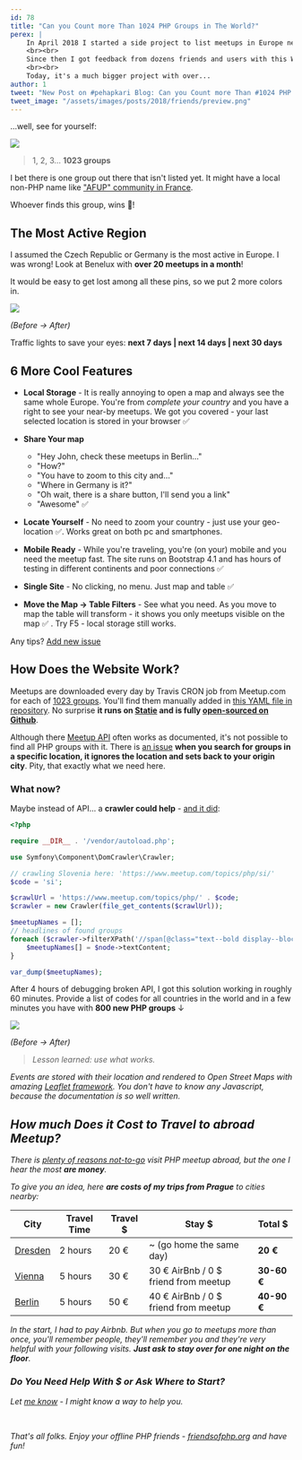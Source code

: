 ```yaml
---
id: 78
title: "Can you Count more Than 1024 PHP Groups in The World?"
perex: |
    In April 2018 I started a side project to list meetups in Europe near Prague. **PHP meetups are so much fun** and I didn't find any single-page with a map that would list them. In the start, this site had a small table, with 10 meetups a month, very *modern* black/white Times New Roman design and *advanced* human-manual updating.
    <br><br>
    Since then I got feedback from dozens friends and users with this WTFs and ideas - they helped me to add feature now and then, polish a design with emoji and Bootstrap, **automate everything and even crawl over 150 urls**. I bought [friendsofphp.org](https://friendsofphp.org) domain and the project became a standalone single page.
    <br><br>
    Today, it's a much bigger project with over...
author: 1
tweet: "New Post on #pehapkari Blog: Can you Count more Than #1024 PHP Groups in The World?      #php #meetupcom #travelling #phpfamily by @votrubaT"
tweet_image: "/assets/images/posts/2018/friends/preview.png"
---
```


...well, see for yourself:

<div class="text-center">
    <a href="https://friendsofphp.org/">
        <img src="/assets/images/posts/2018/friends/preview.png">
    </a>
</div>

<blockquote class="blockquote text-center">
    1, 2, 3... <strong>1023 groups</strong>
</blockquote>

I bet there is one group out there that isn't listed yet. It might have a local non-PHP name like ["AFUP" community in France](https://friendsofphp.org/groups/#france).

Whoever finds this group, wins 🍺!

## The Most Active Region

I assumed the Czech Republic or Germany is the most active in Europe. I was wrong! Look at Benelux with **over 20 meetups in a month**!

It would be easy to get lost among all these pins, so we put 2 more colors in.

<div class="text-center">
    <img src="/assets/images/posts/2018/friends/colors-before-after.png" class="img-thumbnail">
    <p>
        <em>(Before → After)</em>
    </p>
    <p>
        Traffic lights to save your eyes: 
        <strong>
            <span class="text-success">next 7 days</span> 
            | <span class="text-warning">next 14 days</span> 
            | <span class="text-danger">next 30 days</span>
        </strong>
    </p>
</div>

## 6 More Cool Features

- **Local Storage** - It is really annoying to open a map and always see the same whole Europe. You're from *complete your country* and you have a right to see your near-by meetups. We got you covered - your last selected location is stored in your browser ✅

- **Share Your map**
    - "Hey John, check these meetups in Berlin..."
    - "How?"
    - "You have to zoom to this city and..."
    - "Where in Germany is it?"
    - "Oh wait, there is a share button, I'll send you a link"
    - "Awesome" ✅

- **Locate Yourself** - No need to zoom your country - just use your geo-location ✅. Works great on both pc and smartphones.

- **Mobile Ready** - While you're traveling, you're (on your) mobile and you need the meetup fast. The site runs on Bootstrap 4.1 and has hours of testing in different continents and poor connections ✅

- **Single Site** - No clicking, no menu. Just map and table ✅

- **Move the Map → Table Filters** - See what you need. As you move to map the table will transform - it shows you only meetups visible on the map ✅ . Try F5 - local storage still works.

Any tips? [Add new issue](https://github.com/TomasVotruba/friendsofphp.org/issues/)

## How Does the Website Work?

Meetups are downloaded every day by Travis CRON job from Meetup.com for each of [1023 groups](https://friendsofphp.org/groups/). You'll find them manually added in [this YAML file in repository](https://github.com/TomasVotruba/friendsofphp.org/blob/master/source/_data/groups.yml). No surprise **it runs on [Statie](https://www.statie.org/) and is fully [open-sourced on Github](https://github.com/tomasvotruba/friendsofphp.org)**.

Although there [Meetup API](https://www.meetup.com/meetup_api/) often works as documented, it's not possible to find all PHP groups with it. There is [an issue](https://github.com/meetup/api/issues/249) **when you search for groups in a specific location, it ignores the location and sets back to your origin city**. Pity, that exactly what we need here.

### What now? 

Maybe instead of API... a **crawler could help** - [and it did](https://github.com/meetup/api/issues/249#issuecomment-427548572):

```php
<?php

require __DIR__ . '/vendor/autoload.php';

use Symfony\Component\DomCrawler\Crawler;

// crawling Slovenia here: 'https://www.meetup.com/topics/php/si/'
$code = 'si';

$crawlUrl = 'https://www.meetup.com/topics/php/' . $code;
$crawler = new Crawler(file_get_contents($crawlUrl));

$meetupNames = [];
// headlines of found groups
foreach ($crawler->filterXPath('//span[@class="text--bold display--block"]') as $node) {
    $meetupNames[] = $node->textContent;
}

var_dump($meetupNames);
```

After 4 hours of debugging broken API, I got this solution working in roughly 60 minutes.
Provide a list of codes for all countries in the world and in a few minutes you have with **800 new PHP groups** ↓

<div class="text-center">
    <img src="/assets/images/posts/2018/friends/groups-before-after.png" class="img-thumbnail">
    <p>
        <em>(Before → After)
    </p>
</div>

<blockquote class="blockquote text-center">
   Lesson learned: use what works.
</blockquote>

Events are stored with their location and rendered to Open Street Maps with amazing [Leaflet framework](https://leafletjs.com/). You don't have to know any Javascript, because the documentation is so well written.

## How much Does it Cost to Travel to abroad Meetup?

There is [plenty of reasons not-to-go](https://www.tomasvotruba.cz/blog/2018/07/23/5-signs-should-never-have-a-talk-abroad/) visit PHP meetup abroad, but the one I hear the most **are money**.

To give you an idea, here **are costs of my trips from Prague** to cities nearby:

<table class="table table-responsive table-bordered">
    <thead class="table-inverse">
        <tr>
            <th class="text-center">City</th>
            <th class="text-center">Travel Time</th>
            <th class="text-center">Travel $</th>
            <th class="text-center">Stay $</th>
            <th class="text-center">Total $</th>
        </tr>
    </thead>
    <tr>
        <td><a href="https://www.meetup.com/PHP-USERGROUP-DRESDEN/">Dresden</a></td>
        <td>2 hours</td>
        <td>20 € </td>
        <td>~ <span class="text-muted">(go home the same day)</span></td>
        <td class="text-right"><strong>20 €</strong></td>
    </tr>
    <tr>
        <td><a href="https://www.meetup.com/viennaphp/">Vienna</a></td>
        <td>5 hours</td>
        <td>30 € </td>
        <td>30 € AirBnb / 0 $ friend from meetup</td>
        <td class="text-right"><strong>30-60 €</strong></td>
    </tr>
    <tr>
        <td><a href="https://www.meetup.com/Berlin-PHP-Usergroup/">Berlin</a></td>
        <td>5 hours</td>
        <td>50 €</td>
        <td>40 € AirBnb / 0 $ friend from meetup</td>
        <td class="text-right"><strong>40-90 €</strong></td>
    </tr>
</table>

In the start, I had to pay Airbnb. But when you go to meetups more than once, you'll remember people, they'll remember you and they're very helpful with your following visits. **Just ask to stay over for one night on the floor**.

### Do You Need Help With $ or Ask Where to Start?

Let [me know](https://www.tomasvotruba.cz/contact/) - I might know a way to help you.

<br>

That's all folks. Enjoy your offline PHP friends - [friendsofphp.org](https://friendsofphp.org) and have fun! 

